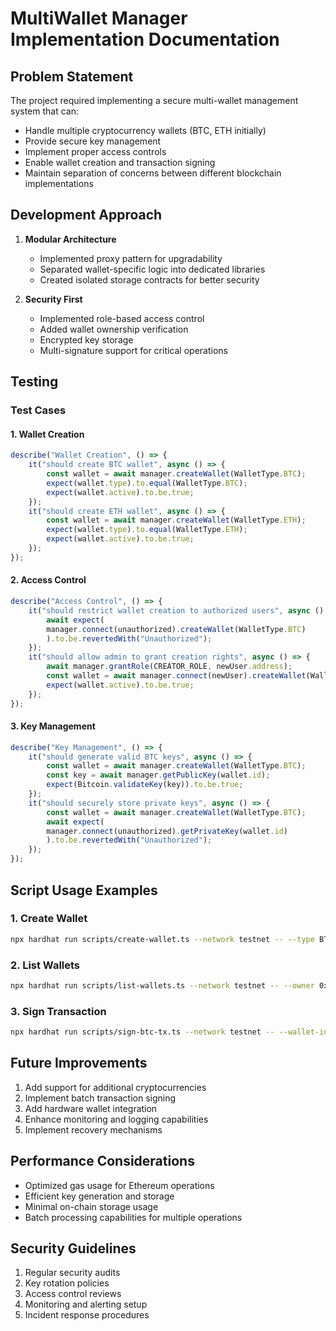 # MultiWallet Manager Implementation Documentation

## Problem Statement
The project required implementing a secure multi-wallet management system that can:
- Handle multiple cryptocurrency wallets (BTC, ETH initially)
- Provide secure key management
- Implement proper access controls
- Enable wallet creation and transaction signing
- Maintain separation of concerns between different blockchain implementations

## Development Approach
1. **Modular Architecture**
   - Implemented proxy pattern for upgradability
   - Separated wallet-specific logic into dedicated libraries
   - Created isolated storage contracts for better security

2. **Security First**
   - Implemented role-based access control
   - Added wallet ownership verification
   - Encrypted key storage
   - Multi-signature support for critical operations

## Testing

### Test Cases

#### 1. Wallet Creation

```typescript
describe("Wallet Creation", () => {
    it("should create BTC wallet", async () => {
        const wallet = await manager.createWallet(WalletType.BTC);
        expect(wallet.type).to.equal(WalletType.BTC);
        expect(wallet.active).to.be.true;
    });
    it("should create ETH wallet", async () => {
        const wallet = await manager.createWallet(WalletType.ETH);
        expect(wallet.type).to.equal(WalletType.ETH);
        expect(wallet.active).to.be.true;
    });
}); 
```

#### 2. Access Control

```typescript
describe("Access Control", () => {
    it("should restrict wallet creation to authorized users", async () => {
        await expect(
        manager.connect(unauthorized).createWallet(WalletType.BTC)
        ).to.be.revertedWith("Unauthorized");
    });
    it("should allow admin to grant creation rights", async () => {
        await manager.grantRole(CREATOR_ROLE, newUser.address);
        const wallet = await manager.connect(newUser).createWallet(WalletType.BTC);
        expect(wallet.active).to.be.true;
    });
});
```

#### 3. Key Management

```typescript
describe("Key Management", () => {
    it("should generate valid BTC keys", async () => {
        const wallet = await manager.createWallet(WalletType.BTC);
        const key = await manager.getPublicKey(wallet.id);
        expect(Bitcoin.validateKey(key)).to.be.true;
    });
    it("should securely store private keys", async () => {
        const wallet = await manager.createWallet(WalletType.BTC);
        await expect(
        manager.connect(unauthorized).getPrivateKey(wallet.id)
        ).to.be.revertedWith("Unauthorized");
    });
});
```

## Script Usage Examples

### 1. Create Wallet

```bash
npx hardhat run scripts/create-wallet.ts --network testnet -- --type BTC
```

### 2. List Wallets

```bash
npx hardhat run scripts/list-wallets.ts --network testnet -- --owner 0x123...
```

### 3. Sign Transaction

```bash
npx hardhat run scripts/sign-btc-tx.ts --network testnet -- --wallet-id 1234-5678-9abc --tx-hash 0x123...
```

## Future Improvements
1. Add support for additional cryptocurrencies
2. Implement batch transaction signing
3. Add hardware wallet integration
4. Enhance monitoring and logging capabilities
5. Implement recovery mechanisms

## Performance Considerations
- Optimized gas usage for Ethereum operations
- Efficient key generation and storage
- Minimal on-chain storage usage
- Batch processing capabilities for multiple operations

## Security Guidelines
1. Regular security audits
2. Key rotation policies
3. Access control reviews
4. Monitoring and alerting setup
5. Incident response procedures